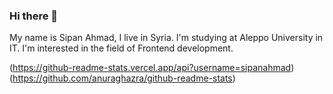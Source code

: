 ### Hi there 👋

My name is Sipan Ahmad, I live in Syria. I'm studying at Aleppo University in IT. I'm interested in the field of Frontend development.

(https://github-readme-stats.vercel.app/api?username=sipanahmad)(https://github.com/anuraghazra/github-readme-stats)

